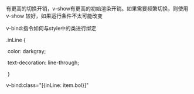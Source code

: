 有更高的切换开销，v-show有更高的初始渲染开销。如果需要频繁切换，则使用v-show 较好，如果运行条件不太可能改变

v-bind:指令如何与style中的类进行绑定

.inLine {

​      color: darkgray;

​      text-decoration: line-through;

​    }

v-bind:class="[{inLine: item.bol}]"